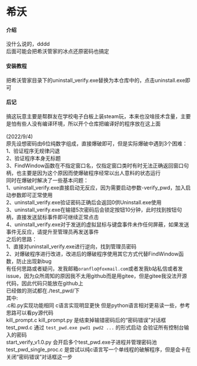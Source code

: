 # 希沃

#### 介绍
没什么说的，dddd \
后面可能会把希沃管家的冰点还原密码也搞定

#### 安装教程

把希沃管家目录下的uninstall_verify.exe替换为本仓库中的，点击uninstall.exe即可

#### 后记

搞这玩意主要是帮群友在学校电子白板上装steam玩，本来也没啥技术含量，主要是怕有些人没有编译环境，所以开个仓库把编译好的程序放在这上面 \
 \
(2022/9/4) \
原先设想密码由6位纯数字组成，直接爆破即可，但是实际爆破中遇到3个困难： \
1、验证程序无规律闪退 \
2、验证程序本身无标题 \
3、FindWindow函数在不指定窗口名，仅指定窗口类时有时无法正确返回窗口句柄，也主要是因为这个原因而使爆破程序经常以出人意料的状态运行 \
同时在爆破时解决了一些基本问题： \
1、uninstall_verify.exe直接启动无反应，因为需要启动参数-verify_pwd，加入启动参数即可正常使用 \
2、uninstall_verify.exe验证密码正确后会返回0供Uninstall.exe使用 \
3、uninstall_verify.exe在输错5次密码后会锁定按钮10分钟，此时找到按钮句柄，直接发送鼠标事件即可继续正常点击 \
4、uninstall_verify.exe对于发送的虚拟鼠标与键盘事件未作任何屏蔽，如果发送事件无反应，请提升至管理员再发送事件 \
之后的思路： \
1、直接对uninstall_verify.exe进行逆向，找到管理员密码 \
2、对爆破程序进行改进，改进后的爆破程序使用其它方式代替FindWindow函数，防止出现新bug \
有任何思路或者疑问，发我邮箱`oranflo@foxmail.com`或者发我b站私信或者发issue，因为众所周知的原因我不太用github而是用gitee，但是gitee我没法开源代码，因此代码只能放在github上 \
已经做的测试都在./test_pwd/下 \
其中: \
.c和.py实现功能相同 c语言实现明显更快 但是python语言相对更易读一些，参考思路可以看py源代码 \
kill_prompt.c kill_prompt.py 是结束掉输错密码后的“密码错误”对话框 \
test_pwd.c 通过 `test_pwd.exe pwd1 pwd2 ...` 的形式启动 会验证所有控制台输入的密码 \
start_verify_v1.0.py 会开启多个test_pwd.exe子进程并管理密码池 \
test_pwd_single_proc.c 是尝试以纯c语言写一个单线程的破解程序，但是会卡在关闭“密码错误”对话框这一步

